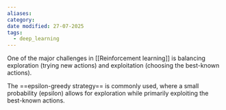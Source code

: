 ```yaml
---
aliases: 
category: 
date modified: 27-07-2025
tags:
  - deep_learning
---
```

One of the major challenges in [[Reinforcement learning]] is balancing exploration (trying new actions) and exploitation (choosing the best-known actions). 

The ==epsilon-greedy strategy== is commonly used, where a small probability (epsilon) allows for exploration while primarily exploiting the best-known actions.